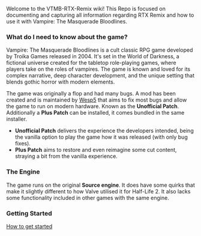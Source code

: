 Welcome to the VTMB-RTX-Remix wiki!
This Repo is focused on documenting and capturing all information regarding RTX Remix and how to use it with Vampire: The Masquerade Bloodlines.

### What do I need to know about the game?
Vampire: The Masquerade Bloodlines is a cult classic RPG game developed by Troika Games released in 2004. It's set in the World of Darkness, a fictional universe created for the tabletop role-playing games, where players take on the roles of vampires. The game is known and loved for its complex narrative, deep character development, and the unique setting that blends gothic horror with modern elements.

The game was originally a flop and had many bugs. A mod has been created and is maintained by [Wesp5](https://www.moddb.com/mods/vtmb-unofficial-patch) that aims to fix most bugs and allow the game to run on modern hardware. Known as the **Unofficial Patch**. Additionally a **Plus Patch** can be installed, it comes bundled in the same installer.

* **Unofficial Patch** delivers the experience the developers intended, being the vanilla option to play the game how it was released (with only bug fixes).
* **Plus Patch** aims to restore and even reimagine some cut content, straying a bit from the vanilla experience.

### The Engine
The game runs on the original **Source engine**. It does have some quirks that make it slightly different to how Valve utilised it for Half-Life 2. It also lacks some functionality included in other games with the same engine.

### Getting Started
[How to get started](https://github.com/CattoSalad/VTMB-RTX-Remix/wiki/Getting-Started)

